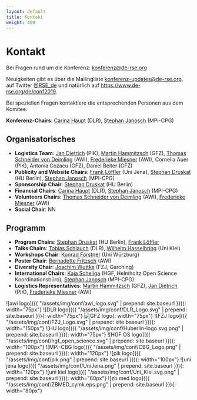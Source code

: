 ```yaml
---
layout: default
title: Kontakt
weight: 400
---
```


# Kontakt

Bei Fragen rund um die Konferenz: [konferenz@de-rse.org](mailto:konferenz@de-rse.org)

Neuigkeiten gibt es über die Mailingliste [konferenz-updates@de-rse.org](https://ml06.ispgateway.de/mailman/listinfo/konferenz-updates_de-rse.org), auf Twitter [@RSE_de](https://twitter.com/RSE_de) und natürlich auf <https://www.de-rse.org/de/conf2019>.

Bei speziellen Fragen kontaktiere die entsprechenden Personen aus dem Komitee.

**Konferenz-Chairs**: [Carina Haupt](mailto:carina.haupt@dlr.de) (DLR), [Stephan Janosch](mailto:janosch@mpi-cbg.de) (MPI-CPG)

## Organisatorisches

* **Logistics Team**: [Jan Dietrich](mailto:dietrich@pik-potsdam.de) (PIK), [Martin Hammitzsch](mailto:martin.hammitzsch@gfz-potsdam.de) (GFZ), [Thomas Schneider von Deimling](mailto:thomas.schneider@awi.de) (AWI), [Frederieke Miesner](mailto:frederieke.miesner@awi.de) (AWI), Cornelia Auer (PIK), Antonia Cozacu (GFZ), Daniel Beiter (GFZ)
* **Publicity and Website Chairs**: [Frank Löffler](mailto:frank.loeffler@uni-jena.de) (Uni Jena), [Stephan Druskat](mailto:stephan.druskat@hu-berlin.de) (HU Berlin), [Stephan Janosch](mailto:janosch@mpi-cbg.de) (MPI-CPG)
* **Sponsorship Chair**: [Stephan Druskat](mailto:stephan.druskat@hu-berlin.de) (HU Berlin)
* **Financial Chairs**: [Carina Haupt](mailto:carina.haupt@dlr.de) (DLR), [Stephan Janosch](mailto:janosch@mpi-cbg.de) (MPI-CPG)
* **Volunteers Chairs**: [Thomas Schneider von Deimling](mailto:thomas.schneider@awi.de) (AWI), [Frederieke Miesner](mailto:frederieke.miesner@awi.de) (AWI)
* **Social Chair**: NN

## Programm

* **Program Chairs**: [Stephan Druskat](mailto:stephan.druskat@hu-berlin.de) (HU Berlin), [Frank Löffler](mailto:frank.loeffler@uni-jena.de)
* **Talks Chairs**: [Tobias Schlauch](mailto:tobias.schlauch@dlr.de) (DLR), [Wilhelm Hasselbring](mailto:hasselbring@email.uni-kiel.de) (Uni Kiel)
* **Workshops Chair**: [Konrad Förstner](mailto:konrad@foerstner.org) (Uni Würzburg)
* **Poster Chair**: [Bernadette Fritzsch](mailto:Bernadette.Fritzsch@awi.de) (AWI)
* **Diversity Chair**: [Joachim Wuttke](mailto:j.wuttke@fz-juelich.de) (FZJ, Garching)
* **International Chairs**: [Kaja Scheliga](mailto:kaja.scheliga@os.helmholtz.de) (HGF, Helmholtz Open Science Koordinationsbüro), [Stephan Janosch](mailto:janosch@mpi-cbg.de) (MPI-CPG)
* **Logistics Representatives**: [Martin Hammitzsch](mailto:martin.hammitzsch@gfz-potsdam.de) (GFZ), [Jan Dietrich](mailto:dietrich@pik-potsdam.de) (PIK), [Frederieke Miesner](mailto:frederieke.miesner@awi.de) (AWI)


![awi logo]({{ "/assets/img/conf/awi_logo.svg" | prepend: site.baseurl }}){: width="75px"}
![DLR logo]({{ "/assets/img/conf/DLR_Logo.svg" | prepend: site.baseurl }}){: width="75px"}
![GFZ logo](https://www.gfz-potsdam.de/fileadmin/gfz/medien_kommunikation/Infothek/Mediathek/Bilder/GFZ/GFZ_Logo/GFZ-Logo_eng_RGB.svg){: width="75px"}
![FZJ logo]({{ "/assets/img/conf/FZJ_Logo.svg" | prepend: site.baseurl }}){: width="150px"}
![HU logo]({{ "/assets/img/conf/Huberlin-logo.svg.png" | prepend: site.baseurl }}){: width="75px"}
![HGF OS logo]({{ "/assets/img/conf/hgf_open_science.svg" | prepend: site.baseurl }}){: width="100px"}
![MPI-CBG logo]({{ "/assets/img/conf/CBG_Logo.png" | prepend: site.baseurl }}){: width="120px"}
![pik logo]({{ "/assets/img/conf/pik.png" | prepend: site.baseurl }}){: width="100px"}
![uni jena logo]({{ "/assets/img/conf/UniJena.png" | prepend: site.baseurl }}){: width="120px"}
![uni kiel logo]({{ "/assets/img/conf/Uni_Kiel.svg.png" | prepend: site.baseurl }}){: width="60px"}
![zb med logo]({{ "/assets/img/conf/ZBMED_cymk.eps.png" | prepend: site.baseurl }}){: width="80px"}
